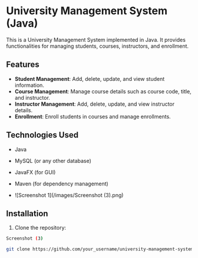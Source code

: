 # University Management System (Java)

This is a University Management System implemented in Java. It provides functionalities for managing students, courses, instructors, and enrollment.

## Features

- **Student Management**: Add, delete, update, and view student information.
- **Course Management**: Manage course details such as course code, title, and instructor.
- **Instructor Management**: Add, delete, update, and view instructor details.
- **Enrollment**: Enroll students in courses and manage enrollments.

## Technologies Used

- Java
- MySQL (or any other database)
- JavaFX (for GUI)
- Maven (for dependency management)

- ![Screenshot 1](/images/Screenshot (3).png)

## Installation

1. Clone the repository:

```bash
Screenshot (3)

git clone https://github.com/your_username/university-management-system.git

